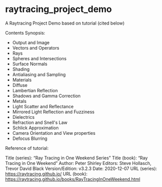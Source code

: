 # raytracing_project_demo
A Raytracing Project Demo based on tutorial (cited below)

Contents Synopsis:
- Output and Image
- Vectors and Operators
- Rays
- Spheres and Intersections
- Surface Normals
- Shading
- Antialiasing and Sampling
- Materials
- Diffuse
- Lambertian Reflection
- Shadows and Gamma Correction
- Metals
- Light Scatter and Reflectance
- Mirrored Light Reflection and Fuzziness
- Dielectrics
- Refraction and Snell's Law
- Schlick Approximation
- Camera Orientation and View properties
- Defocus Blurring

Reference of tutorial:

Title (series): “Ray Tracing in One Weekend Series”
Title (book): “Ray Tracing in One Weekend”
Author: Peter Shirley
Editors: Steve Hollasch, Trevor David Black
Version/Edition: v3.2.3
Date: 2020-12-07
URL (series): https://raytracing.github.io/
URL (book): https://raytracing.github.io/books/RayTracingInOneWeekend.html
